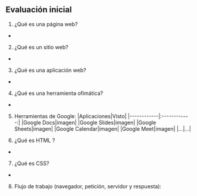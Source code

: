 ## Evaluación inicial
1. ¿Qué es una página web?
-
2. ¿Qué es un sitio web?
-
3. ¿Qué es una aplicación web?
-
4. ¿Qué es una herramienta ofimática?
-

5. Herramientas de Google:
|Aplicaciones|Visto|
|------------|:------------:|
|Google Docs|imagen|
|Google Slides|imagen|
|Google Sheets|imagen|
|Google Calendar|imagen|
|Google Meet|imagen|
|...|...|

6. ¿Qué es HTML ?
- 


7. ¿Qué es CSS?
-
8. Flujo de trabajo (navegador, petición, servidor y respuesta):
